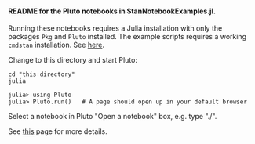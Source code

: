 #### README for the Pluto notebooks in StanNotebookExamples.jl.

Running these notebooks requires a Julia installation with only the packages `Pkg` and `Pluto` installed.
The example scripts requires a working `cmdstan` installation. See [here](https://github.com/StanJulia/StanSample.jl/blob/master/README.md).

Change to this directory and start Pluto:
```
cd "this directory"
julia

julia> using Pluto
julia> Pluto.run()   # A page should open up in your default browser
```

Select a notebook in Pluto "Open a notebook" box, e.g. type "./".

See [this](https://github.com/fonsp/Pluto.jl/) page for more details.
